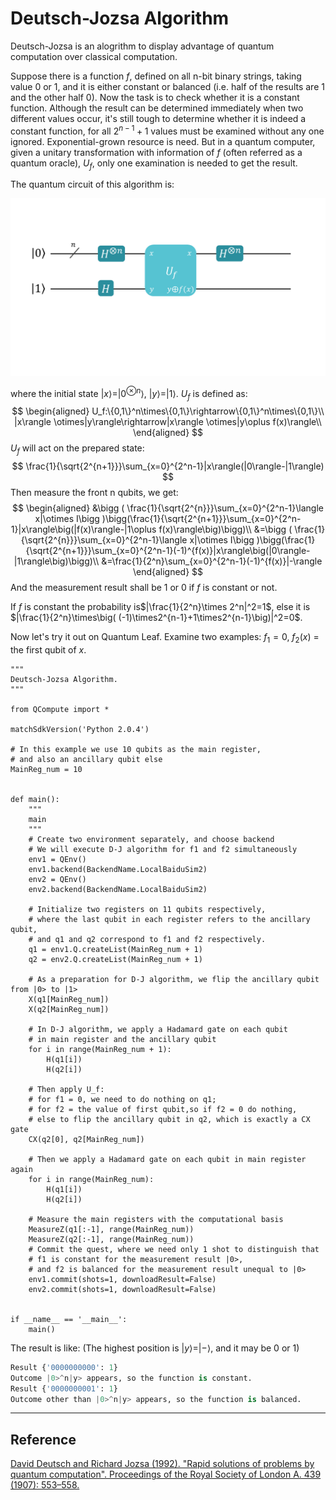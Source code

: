 # Deutsch-Jozsa Algorithm

Deutsch-Jozsa is an alogrithm to display advantage of quantum computation over classical computation.

Suppose there is a function $f$, defined on all n-bit binary strings, taking value 0 or 1, and it is either constant  or balanced (i.e. half of the results are 1 and the other half 0). Now the task is to check whether it is a constant function. Although the result can be determined immediately when two different values occur, it's still tough to determine whether it is indeed a constant function, for all $2^{n-1}+1$ values must be examined without any one ignored. Exponential-grown resource is need. But in a quantum computer, given a unitary transformation with information of $f$ (often referred as a quantum oracle), $U_f$, only one examination is needed to get the result.

The quantum circuit of this algorithm is:

![](PIC/circuit.png)

where the initial state $|x\rangle=|0^{\otimes n}\rangle$, $|y\rangle=|1\rangle$. $U_f$ is defined as: 
$$
\begin{aligned}
U_f:\{0,1\}^n\times\{0,1\}\rightarrow\{0,1\}^n\times\{0,1\}\\
|x\rangle \otimes|y\rangle\rightarrow|x\rangle \otimes|y\oplus f(x)\rangle\\
\end{aligned}
$$
$U_f$ will act on the prepared state:
$$
\frac{1}{\sqrt{2^{n+1}}}\sum_{x=0}^{2^n-1}|x\rangle(|0\rangle-|1\rangle)
$$
Then measure the front n qubits, we get:
$$
\begin{aligned}
&\bigg ( \frac{1}{\sqrt{2^{n}}}\sum_{x=0}^{2^n-1}\langle x|\otimes I\bigg )\bigg(\frac{1}{\sqrt{2^{n+1}}}\sum_{x=0}^{2^n-1}|x\rangle\big(|f(x)\rangle-|1\oplus f(x)\rangle\big)\bigg)\\
&=\bigg ( \frac{1}{\sqrt{2^{n}}}\sum_{x=0}^{2^n-1}\langle x|\otimes I\bigg )\bigg(\frac{1}{\sqrt{2^{n+1}}}\sum_{x=0}^{2^n-1}(-1)^{f(x)}|x\rangle\big(|0\rangle-|1\rangle\big)\bigg)\\
&=\frac{1}{2^n}\sum_{x=0}^{2^n-1}(-1)^{f(x)}|-\rangle
\end{aligned}
$$
And the measurement result shall be 1 or 0 if $f$ is constant or not.

If $f$ is constant the probability is$|\frac{1}{2^n}\times 2^n|^2=1$, else it is $|\frac{1}{2^n}\times\big( (-1)\times2^{n-1}+1\times2^{n-1}\big)|^2=0$.


Now let's try it out on Quantum Leaf. Examine two examples: $f_1=0$, $f_2(x)$ = the first qubit of $x$. ​
```python{.line-numbers, highlight=7}
"""
Deutsch-Jozsa Algorithm.
"""

from QCompute import *

matchSdkVersion('Python 2.0.4')

# In this example we use 10 qubits as the main register,
# and also an ancillary qubit else
MainReg_num = 10


def main():
    """
    main
    """
    # Create two environment separately, and choose backend
    # We will execute D-J algorithm for f1 and f2 simultaneously
    env1 = QEnv()
    env1.backend(BackendName.LocalBaiduSim2)
    env2 = QEnv()
    env2.backend(BackendName.LocalBaiduSim2)
    
    # Initialize two registers on 11 qubits respectively,
    # where the last qubit in each register refers to the ancillary qubit,
    # and q1 and q2 correspond to f1 and f2 respectively.
    q1 = env1.Q.createList(MainReg_num + 1)
    q2 = env2.Q.createList(MainReg_num + 1)
    
    # As a preparation for D-J algorithm, we flip the ancillary qubit from |0> to |1>
    X(q1[MainReg_num])
    X(q2[MainReg_num])
    
    # In D-J algorithm, we apply a Hadamard gate on each qubit
    # in main register and the ancillary qubit
    for i in range(MainReg_num + 1):
        H(q1[i])
        H(q2[i])
        
    # Then apply U_f:
    # for f1 = 0, we need to do nothing on q1;
    # for f2 = the value of first qubit,so if f2 = 0 do nothing,
    # else to flip the ancillary qubit in q2, which is exactly a CX gate
    CX(q2[0], q2[MainReg_num])
    
    # Then we apply a Hadamard gate on each qubit in main register again
    for i in range(MainReg_num):
        H(q1[i])
        H(q2[i])
        
    # Measure the main registers with the computational basis
    MeasureZ(q1[:-1], range(MainReg_num))
    MeasureZ(q2[:-1], range(MainReg_num))
    # Commit the quest, where we need only 1 shot to distinguish that
    # f1 is constant for the measurement result |0>,
    # and f2 is balanced for the measurement result unequal to |0>
    env1.commit(shots=1, downloadResult=False)
    env2.commit(shots=1, downloadResult=False)


if __name__ == '__main__':
    main()
```

The result is like: (The highest position is $|y\rangle = |-\rangle$, and it may be 0 or 1)
```python
Result {'0000000000': 1}
Outcome |0>^n|y> appears, so the function is constant.
Result {'0000000001': 1}
Outcome other than |0>^n|y> appears, so the function is balanced.
```
---
## Reference
[David Deutsch and Richard Jozsa (1992). "Rapid solutions of problems by quantum computation". Proceedings of the Royal Society of London A. 439 (1907): 553–558.](https://royalsocietypublishing.org/doi/abs/10.1098/rspa.1992.0167)